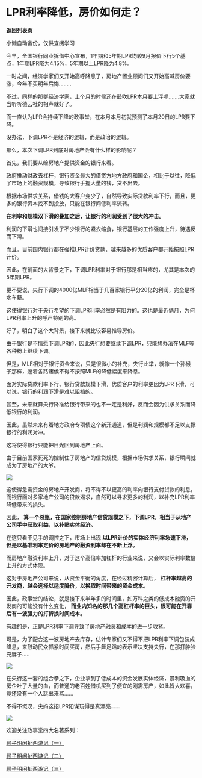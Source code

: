 # LPR利率降低，房价如何走？

[**返回列表页**](/gzh/政事堂2019)

小懒自动备份，仅供查阅学习

  

今早，全国银行同业拆借中心宣布，1年期和5年期LPR均较9月报价下行5个基点，1年期LPR降为4.15%，5年期以上LPR降为4.8%。

  

一时之间，经济学家们又开始高呼降息了，房地产置业顾问们又开始高喊房价要涨，今年不买明年后悔........  

  

不过，同样的那群经济学家，上个月的时候还在鼓吹LPR本月要上浮呢.......大家就当听听德云社的相声就好了。  
  

而一直认为LPR会持续下降的政事堂，在本月本月初就预测了本月20日的LPR要下降。

  

没办法，下调LPR不是经济的逻辑，而是政治的逻辑。

  

  

那么，本次下调LPR到底对房地产会有什么样的影响呢？  

  

首先，我们要从给房地产提供资金的银行来看。

  

政府推动财政去杠杆，银行资金最大的借贷方地方政府和国企，相比于以往，降低了市场上的融资规模，导致银行手握大量的钱，贷不出去。  

  

根据市场供求关系，借钱的大客户变少了，自然导致实际贷款利率下行，而且，更多的银行资本找不到投放，只能在银行间低利率流转。

  

 **在利率和规模双下滑的叠加之后，让银行的利润受到了很大的冲击。**

  

利润的下滑也间接引发了不少银行的紧衣缩食，银行基层的工作强度上升，待遇反而下滑。

  

而且，目前国内银行都在强推LPR计价贷款，越来越多的优质客户都开始按照LPR计价。

  

因此，在前面的大背景之下，下调LPR利率对于银行那是相当疼的，尤其是本次的5年期LPR。

  

更不要说，央行下调的4000亿MLF相当于几百家银行平分20亿的利润，完全是杯水车薪。  

  

这使得银行对于央行希望的下调LPR利率必然是有阻力的。这也是最近俩月，为何LPR利率上升的呼声特别的高。

  

好了，明白了这个大背景，接下来就比较容易推导房价。  

  

  

由于银行是不情愿下调LPR的，因此央行想要继续下调LPR，只能想办法在MLF等各种粉上继续下调。  

  

但是，MLF相对于银行资金来说，只是很微小的补充，央行此举，就像一个孙猴子那样，逼着各路诸侯不得不按照MLF的降低幅度来降息。

  

面对实际贷款利率下行、银行贷款规模下滑，优质客户的利率更因为LPR下滑，可以说，银行的利润下滑是难以阻挡的。

  

甚至，未来就算央行降准给银行带来的也不一定是利好，反而会因为供求关系而降低银行的利润。

  

因此，虽然未来有着地方政府专项债这个新开通道，但是利润和规模都不足以支撑银行的利润对冲。

  

这将使得银行只能把目光回到房地产上面。  

  

由于目前国家死死的控制住了房地产的信贷规模，根据市场供求关系，银行瞬间就成为了房地产的大爷。

  

![](https://mmbiz.qpic.cn/mmbiz_png/rxhS23yu8cPY4dkwnhq9bvPXlibeib2HsouicgFeicIfuFcjcCV3WcYNmICnqNGgXpBBe5iaG4YMqBOx84So0xhugRQ/640?wx_fmt=png)

  

这使得急需资金的房地产开发商，将不得不以更高的利率向银行支付贷款的利息，而银行面对多家地产公司的贷款渴求，自然可以寻求更多的利润，以补充LPR利率降低带来的损失。  

  

因此， **算一个总账，在国家控制房地产信贷规模之下，下调LPR，相当于从地产公司手中获取利益，以补贴实体经济。**  

  

在这只看不见手的调控之下，市场上出现 **以LPR计价的实体经济利率急速下滑，但是以基准利率定价的房地产的融资利率却在不断上浮。**

  

而房地产融资利率上升，对于这个高倍率加杠杆的行业来说，又会以实际利率数倍上升的方式体现。  

  

这对于房地产公司来说，从资金平衡的角度，在经过精密计算后， **杠杆率越高的开发商，越会选择以适度降价，以换取时间带来的资金成本。**  

  

因此，政事堂的结论，就是接下来半年多的时间里，如万科之类的低成本融资的开发商的可能没有什么变化，
**而业内知名的那几个高杠杆率的巨头，很可能在开春后有一波强力的打折换时间成本。**

  

有趣的是，正是LPR利率下调导致了房地产融资和成本的进一步收紧。  

  

可是，为了配合这一波房地产去库存，估计专家们又不得不把LPR利率下调包装成降息，来鼓动民众抓紧时间买房，然后手舞足蹈的表示坚决支持央行，在那打肿脸充胖子.....

  

![](https://mmbiz.qpic.cn/mmbiz_gif/rxhS23yu8cPY4dkwnhq9bvPXlibeib2HsoCmbFvcRt8mKyOjB18lFxtgezdasYmiaiaAkK58ibOnAibRRHWI8fbTkt3g/640?wx_fmt=gif)

  

在央行这一套的组合拳之下，企业拿到了低成本的资金发展实体经济，暴利吸血的房企吐了大量的血，而普通的老百姓借机买到了便宜的刚需房产，如此皆大欢喜，竟还没有一个人跳出来骂......  

  

不得不慨叹，央妈这招LPR阳谋玩得是真漂亮......

  

![](https://mmbiz.qpic.cn/mmbiz_jpg/rxhS23yu8cPp0iaKAfe0ZsWfgGcY72o9Nror8TicrtnlDsqzY7y4Kum4fM3X0FMEGlbvm9HvZUiaETSnLt4DHNLbQ/640?wx_fmt=jpeg)

  

欢迎关注政事堂四大名著系列：

[顾子明闲扯西游记（一）](http://mp.weixin.qq.com/s?__biz=Mzg3MDMwNDIyOA==&mid=2247484398&idx=1&sn=4a8d6aa5b9a12e71e3be1c31e570021d&chksm=ce8e9365f9f91a7319fcf3cf25ec51efd3a98765d5d1f5f056be6456e8606b48d3025a773c9b&scene=21#wechat_redirect)  

[顾子明闲扯西游记（二）](http://mp.weixin.qq.com/s?__biz=Mzg3MDMwNDIyOA==&mid=2247484436&idx=1&sn=2ea5efb6138b39bb42fcba45596e4a84&chksm=ce8e949ff9f91d89ccc1f7d83ae6c8f1142c08c961c986779ffe5ba36279314c6613b3b01a54&scene=21#wechat_redirect)

[顾子明闲扯西游记（三）](http://mp.weixin.qq.com/s?__biz=Mzg3MDMwNDIyOA==&mid=2247484458&idx=1&sn=636091d9a29d3126a3a3186057be11c2&chksm=ce8e94a1f9f91db7515dc9d64d919c82af615d52d7738f1b3defecc6577e346d98d6e201ba6a&scene=21#wechat_redirect)  

